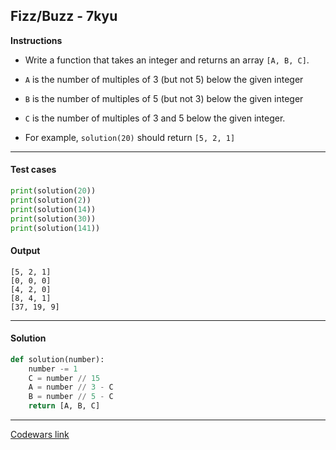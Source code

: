 ## Fizz/Buzz - 7kyu

**Instructions**

- Write a function that takes an integer and returns an array `[A, B, C]`.

- `A` is the number of multiples of 3 (but not 5) below the given integer

- `B` is the number of multiples of 5 (but not 3) below the given integer
 
- `C` is the number of multiples of 3 and 5 below the given integer.

- For example, `solution(20)` should return `[5, 2, 1]`

---

#### Test cases

```python
print(solution(20))
print(solution(2))
print(solution(14))
print(solution(30))
print(solution(141))
```

#### Output 
```
[5, 2, 1]
[0, 0, 0]
[4, 2, 0]
[8, 4, 1] 
[37, 19, 9]
```

---

#### Solution

```python
def solution(number):
    number -= 1
    C = number // 15
    A = number // 3 - C
    B = number // 5 - C
    return [A, B, C]
```

---


[Codewars link](https://www.codewars.com/kata/51dda84f91f5b5608b0004cc)
